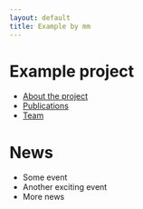 ```yaml
---
layout: default
title: Example by mm
---
```


# Example project

- [About the project](about)
- [Publications](publications)
- [Team](team)

# News

- Some event
- Another exciting event
- More news
